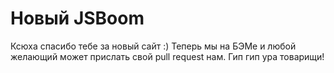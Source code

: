 # Новый JSBoom

Ксюха спасибо тебе за новый сайт :) Теперь мы на БЭМе и любой желающий может прислать свой pull request нам. Гип гип ура товарищи!
